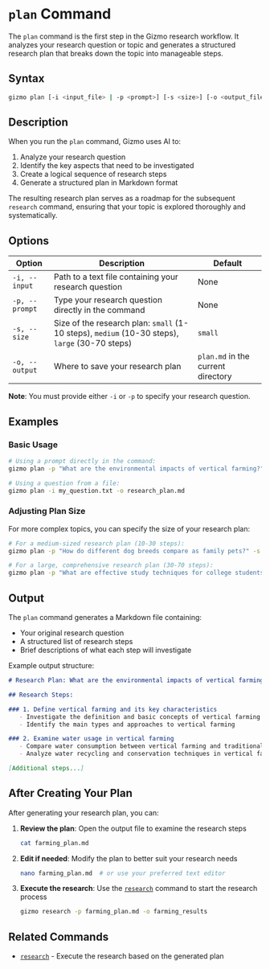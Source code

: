 # `plan` Command

The `plan` command is the first step in the Gizmo research workflow. It analyzes your research question or topic and generates a structured research plan that breaks down the topic into manageable steps.

## Syntax

```bash
gizmo plan [-i <input_file> | -p <prompt>] [-s <size>] [-o <output_file>]
```

## Description

When you run the `plan` command, Gizmo uses AI to:

1. Analyze your research question
2. Identify the key aspects that need to be investigated
3. Create a logical sequence of research steps
4. Generate a structured plan in Markdown format

The resulting research plan serves as a roadmap for the subsequent `research` command, ensuring that your topic is explored thoroughly and systematically.

## Options

| Option | Description | Default |
|--------|-------------|---------|
| `-i, --input` | Path to a text file containing your research question | None |
| `-p, --prompt` | Type your research question directly in the command | None |
| `-s, --size` | Size of the research plan: `small` (1-10 steps), `medium` (10-30 steps), `large` (30-70 steps) | `small` |
| `-o, --output` | Where to save your research plan | `plan.md` in the current directory |

**Note**: You must provide either `-i` or `-p` to specify your research question.

## Examples

### Basic Usage

```bash
# Using a prompt directly in the command:
gizmo plan -p "What are the environmental impacts of vertical farming?" -o farming_plan.md

# Using a question from a file:
gizmo plan -i my_question.txt -o research_plan.md
```

### Adjusting Plan Size

For more complex topics, you can specify the size of your research plan:

```bash
# For a medium-sized research plan (10-30 steps):
gizmo plan -p "How do different dog breeds compare as family pets?" -s medium -o dog_plan.md

# For a large, comprehensive research plan (30-70 steps):
gizmo plan -p "What are effective study techniques for college students?" -s large -o study_plan.md
```

## Output

The `plan` command generates a Markdown file containing:

- Your original research question
- A structured list of research steps
- Brief descriptions of what each step will investigate

Example output structure:

```markdown
# Research Plan: What are the environmental impacts of vertical farming?

## Research Steps:

### 1. Define vertical farming and its key characteristics
   - Investigate the definition and basic concepts of vertical farming
   - Identify the main types and approaches to vertical farming

### 2. Examine water usage in vertical farming
   - Compare water consumption between vertical farming and traditional agriculture
   - Analyze water recycling and conservation techniques in vertical farming systems

[Additional steps...]
```

## After Creating Your Plan

After generating your research plan, you can:

1. **Review the plan**: Open the output file to examine the research steps
   ```bash
   cat farming_plan.md
   ```

2. **Edit if needed**: Modify the plan to better suit your research needs
   ```bash
   nano farming_plan.md  # or use your preferred text editor
   ```

3. **Execute the research**: Use the [`research`](research.md) command to start the research process
   ```bash
   gizmo research -p farming_plan.md -o farming_results
   ```

## Related Commands

- [`research`](research.md) - Execute the research based on the generated plan
